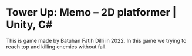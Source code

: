 # Tower Up: Memo – 2D platformer | Unity, C#
This is game made by Batuhan Fatih Dilli in 2022. In this game we trying to reach top and killing enemies without fall.
